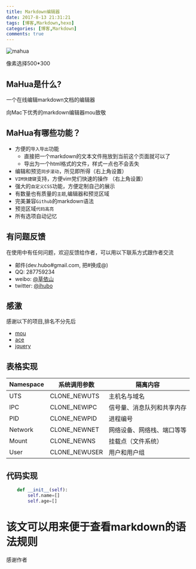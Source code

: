 ```yaml
---
title: Markdown编辑器
date: 2017-8-13 21:31:21
tags: [博客,Markdown,hexo]
categories: [博客,Markdown]
comments: true
---
```

![mahua](https://i.loli.net/2017/10/20/59e958907d2d2.jpg)
<!--more-->
像素选择500*300
## MaHua是什么?
一个在线编辑markdown文档的编辑器

向Mac下优秀的markdown编辑器mou致敬

## MaHua有哪些功能？

* 方便的`导入导出`功能
    *  直接把一个markdown的文本文件拖放到当前这个页面就可以了
    *  导出为一个html格式的文件，样式一点也不会丢失
* 编辑和预览`同步滚动`，所见即所得（右上角设置）
* `VIM快捷键`支持，方便vim党们快速的操作 （右上角设置）
* 强大的`自定义CSS`功能，方便定制自己的展示
* 有数量也有质量的`主题`,编辑器和预览区域
* 完美兼容`Github`的markdown语法
* 预览区域`代码高亮`
* 所有选项自动记忆

## 有问题反馈
在使用中有任何问题，欢迎反馈给作者，可以用以下联系方式跟作者交流

* 邮件(dev.hubo#gmail.com, 把#换成@)
* QQ: 287759234
* weibo: [@草依山](http://weibo.com/ihubo)
* twitter: [@ihubo](http://twitter.com/ihubo)


## 感激
感谢以下的项目,排名不分先后

* [mou](http://mouapp.com/) 
* [ace](http://ace.ajax.org/)
* [jquery](http://jquery.com)

## 表格实现

|Namespace|系统调用参数|隔离内容
|-|-|-|
|UTS|CLONE_NEWUTS|主机名与域名
|IPC|CLONE_NEWIPC|信号量、消息队列和共享内存
|PID|CLONE_NEWPID|进程编号
|Network|CLONE_NEWNET|网络设备、网络栈、端口等等
|Mount|CLONE_NEWNS|挂载点（文件系统）
|User|CLONE_NEWUSER|用户和用户组

## 代码实现

```python
    def __init__(self):
        self.name=[]
        self.age=[] 
```
# 该文可以用来便于查看markdown的语法规则

感谢作者